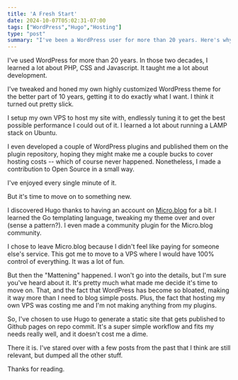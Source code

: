 ```yaml
---
title: 'A Fresh Start'
date: 2024-10-07T05:02:31-07:00
tags: ["WordPress","Hugo","Hosting"]
type: "post"
summary: "I've been a WordPress user for more than 20 years. Here's why I've chosen to abandon it in favor of Hugo."
---
```


I've used WordPress for more than 20 years. In those two decades, I learned a lot about PHP, CSS and Javascript. It taught me a lot about development.

I've tweaked and honed my own highly customized WordPress theme for the better part of 10 years, getting it to do exactly what I want. I think it turned out pretty slick.

I setup my own VPS to host my site with, endlessly tuning it to get the best possible performance I could out of it. I learned a lot about running a LAMP stack on Ubuntu.

I even developed a couple of WordPress plugins and published them on the plugin repository, hoping they might make me a couple bucks to cover hosting costs -- which of course never happened. Nonetheless, I made a contribution to Open Source in a small way.

I've enjoyed every single minute of it.

But it's time to move on to something new.

I discovered Hugo thanks to having an account on [Micro.blog](https://micro.blog) for a bit. I learned the Go templating language, tweaking my theme over and over (sense a pattern?). I even made a community plugin for the Micro.blog community.

I chose to leave Micro.blog because I didn't feel like paying for someone else's service. This got me to move to a VPS where I would have 100% control of everything. It was a lot of fun.

But then the "Mattening" happened. I won't go into the details, but I'm sure you've heard about it. It's pretty much what made me decide it's time to move on. That, and the fact that WordPress has become so bloated, making it way more than I need to blog simple posts. Plus, the fact that hosting my own VPS was costing me and I'm not making anything from my plugins.

So, I've chosen to use Hugo to generate a static site that gets published to Github pages on repo commit. It's a super simple workflow and fits my needs really well, and it doesn't cost me a dime.

There it is. I've stared over with a few posts from the past that I think are still relevant, but dumped all the other stuff.

Thanks for reading.